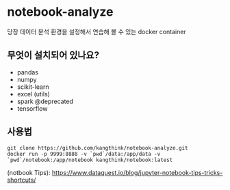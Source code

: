 # notebook-analyze
당장 데이터 분석 환경을 설정해서 연습해 볼 수 있는 docker container

## 무엇이 설치되어 있나요?
- pandas
- numpy
- scikit-learn
- excel (utils)
- spark @deprecated
- tensorflow

## 사용법
```shell
git clone https://github.com/kangthink/notebook-analyze.git
docker run -p 9999:8888 -v `pwd`/data:/app/data -v `pwd`/notebook:/app/notebook kangthink/notebook:latest
```

(notbook Tips): https://www.dataquest.io/blog/jupyter-notebook-tips-tricks-shortcuts/
